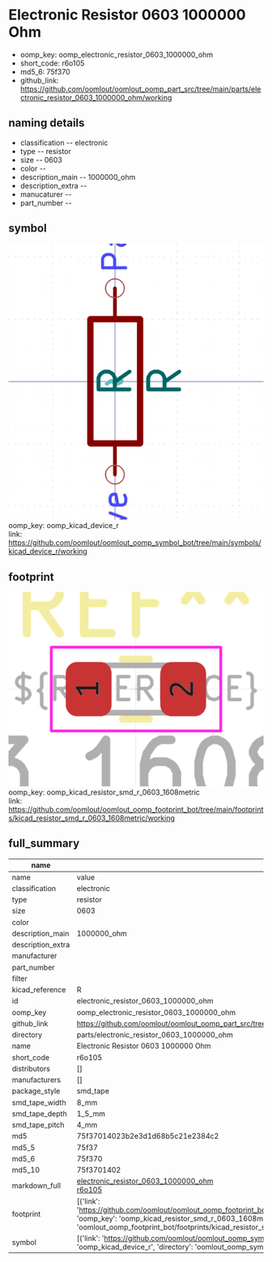 # Electronic Resistor 0603 1000000 Ohm

  
* oomp_key: oomp_electronic_resistor_0603_1000000_ohm 
* short_code: r6o105
* md5_6: 75f370  
* github_link: https://github.com/oomlout/oomlout_oomp_part_src/tree/main/parts/electronic_resistor_0603_1000000_ohm/working  
## naming details
* classification -- electronic
* type -- resistor
* size -- 0603
* color -- 
* description_main -- 1000000_ohm
* description_extra -- 
* manucaturer -- 
* part_number -- 



## symbol

![](symbol/0/working/working_600.png)  
oomp_key: oomp_kicad_device_r  
link: https://github.com/oomlout/oomlout_oomp_symbol_bot/tree/main/symbols/kicad_device_r/working  

## footprint

![](footprint/0/working/working_600.png)  
oomp_key: oomp_kicad_resistor_smd_r_0603_1608metric  
link: https://github.com/oomlout/oomlout_oomp_footprint_bot/tree/main/footprints/kicad_resistor_smd_r_0603_1608metric/working  

## full_summary
| name | value | 
| --- | --- | 
| name | value | 
| classification | electronic | 
| type | resistor | 
| size | 0603 | 
| color |  | 
| description_main | 1000000_ohm | 
| description_extra |  | 
| manufacturer |  | 
| part_number |  | 
| filter |  | 
| kicad_reference | R | 
| id | electronic_resistor_0603_1000000_ohm | 
| oomp_key | oomp_electronic_resistor_0603_1000000_ohm | 
| github_link | https://github.com/oomlout/oomlout_oomp_part_src/tree/main/parts/electronic_resistor_0603_1000000_ohm/working | 
| directory | parts/electronic_resistor_0603_1000000_ohm | 
| name | Electronic Resistor 0603 1000000 Ohm | 
| short_code | r6o105 | 
| distributors | [] | 
| manufacturers | [] | 
| package_style | smd_tape | 
| smd_tape_width | 8_mm | 
| smd_tape_depth | 1_5_mm | 
| smd_tape_pitch | 4_mm | 
| md5 | 75f37014023b2e3d1d68b5c21e2384c2 | 
| md5_5 | 75f37 | 
| md5_6 | 75f370 | 
| md5_10 | 75f3701402 | 
| markdown_full | [electronic_resistor_0603_1000000_ohm](https://github.com/oomlout/oomlout_oomp_part_src/tree/main/parts/electronic_resistor_0603_1000000_ohm/working)<br>[r6o105](https://github.com/oomlout/oomlout_oomp_part_src/tree/main/parts/electronic_resistor_0603_1000000_ohm/working)<br> | 
| footprint | [{'link': 'https://github.com/oomlout/oomlout_oomp_footprint_bot/tree/main/foootprntss/kicad_resistor_smd_r_0603_1608metric', 'oomp_key': 'oomp_kicad_resistor_smd_r_0603_1608metric', 'directory': 'oomlout_oomp_footprint_bot/footprints/kicad_resistor_smd_r_0603_1608metric//working/working.kicad_mod'}] | 
| symbol | [{'link': 'https://github.com/oomlout/oomlout_oomp_symbol_bot/tree/main/symbols/kicad_device_r', 'oomp_key': 'oomp_kicad_device_r', 'directory': 'oomlout_oomp_symbol_bot/symbols/kicad_device_r//working/working.kicad_sym'}] | 
